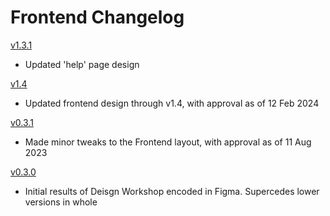 # Frontend Changelog
[v1.3.1](https://www.figma.com/file/wJYjkCxl8Cph6z5zoqqXM8/v1.3.1?type=design&node-id=0%3A1&mode=design&t=th3zI3BbiKJyrObK-1)
- Updated 'help' page design

[v1.4](https://www.figma.com/file/5W1FLFF4GhQo5PJEcmTmlO/v1.0_6month?type=design&node-id=0%3A1&mode=design&t=zUwlLr1i385ye0Au-1)
- Updated frontend design through v1.4, with approval as of 12 Feb 2024

[v0.3.1](https://www.figma.com/file/REjECWA9RlEHFtajBwjruY/v0.3.1?type=design&node-id=0-1&mode=design&t=BHHksOYpVDyIczsy-0)
- Made minor tweaks to the Frontend layout, with approval as of 11 Aug 2023  

[v0.3.0](https://www.figma.com/file/wxHNsOw4J2LKdmhFOjGIPL/v0.3.0?type=design&node-id=0-1&mode=design&t=85DaHHWEGruQh8ar-0)
- Initial results of Deisgn Workshop encoded in Figma. Supercedes lower versions in whole  


